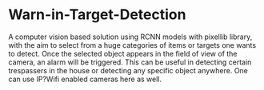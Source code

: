 # Warn-in-Target-Detection
A computer vision based solution using RCNN models with pixellib library, with the aim to select from a huge categories of items or targets one wants to detect. Once the selected object appears in the field of view of the camera, an alarm will be triggered. This can be useful in detecting certain trespassers in the house or detecting any specific object anywhere. One can use IP?Wifi enabled cameras here as well. 
